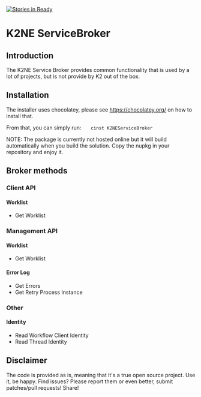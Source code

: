 [![Stories in Ready](https://badge.waffle.io/k2ne/k2neservicebroker.png?label=ready&title=Ready)](https://waffle.io/k2ne/k2neservicebroker)

# K2NE ServiceBroker

## Introduction

The K2NE Service Broker provides common functionality that is used by a lot of projects, but is not provide by K2 out of the box.

## Installation
The installer uses chocolatey, please see https://chocolatey.org/ on how to install that.

From that, you can simply run:
`	cinst K2NEServiceBroker`

NOTE: The package is currently not hosted online but it will build automatically when you build the solution. Copy the nupkg in your repository and enjoy it.

## Broker methods

### Client API

#### Worklist

* Get Worklist

### Management API

#### Worklist

* Get Worklist


#### Error Log

* Get Errors
* Get Retry Process Instance

### Other

#### Identity

* Read Workflow Client Identity
* Read Thread Identity


## Disclaimer

The code is provided as is, meaning that it's a true open source project. Use it, be happy. Find issues? Please report them or even better, submit patches/pull requests! Share!